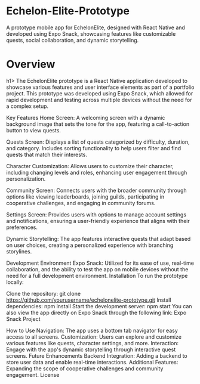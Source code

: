 # Echelon-Elite-Prototype
A prototype mobile app for EchelonElite, designed with React Native and developed using Expo Snack, showcasing features like customizable quests, social collaboration, and dynamic storytelling.

<h1>Overview</h1>h1>
The EchelonElite prototype is a React Native application developed to showcase various features and user interface elements as part of a portfolio project. This prototype was developed using Expo Snack, which allowed for rapid development and testing across multiple devices without the need for a complex setup.

Key Features
Home Screen: A welcoming screen with a dynamic background image that sets the tone for the app, featuring a call-to-action button to view quests.

Quests Screen: Displays a list of quests categorized by difficulty, duration, and category. Includes sorting functionality to help users filter and find quests that match their interests.

Character Customization: Allows users to customize their character, including changing levels and roles, enhancing user engagement through personalization.

Community Screen: Connects users with the broader community through options like viewing leaderboards, joining guilds, participating in cooperative challenges, and engaging in community forums.

Settings Screen: Provides users with options to manage account settings and notifications, ensuring a user-friendly experience that aligns with their preferences.

Dynamic Storytelling: The app features interactive quests that adapt based on user choices, creating a personalized experience with branching storylines.

Development Environment
Expo Snack: Utilized for its ease of use, real-time collaboration, and the ability to test the app on mobile devices without the need for a full development environment.
Installation
To run the prototype locally:

Clone the repository: git clone https://github.com/yourusername/echelonelite-prototype.git
Install dependencies: npm install
Start the development server: npm start
You can also view the app directly on Expo Snack through the following link: Expo Snack Project

How to Use
Navigation: The app uses a bottom tab navigator for easy access to all screens.
Customization: Users can explore and customize various features like quests, character settings, and more.
Interaction: Engage with the app's dynamic storytelling through interactive quest screens.
Future Enhancements
Backend Integration: Adding a backend to store user data and enable real-time interactions.
Additional Features: Expanding the scope of cooperative challenges and community engagement.
License
